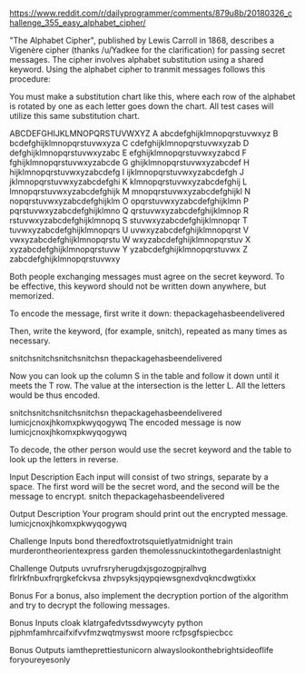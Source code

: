 https://www.reddit.com/r/dailyprogrammer/comments/879u8b/20180326_challenge_355_easy_alphabet_cipher/

"The Alphabet Cipher", published by Lewis Carroll in 1868, describes a Vigenère cipher (thanks /u/Yadkee for the clarification) for passing secret messages. The cipher involves alphabet substitution using a shared keyword. Using the alphabet cipher to tranmit messages follows this procedure:

You must make a substitution chart like this, where each row of the alphabet is rotated by one as each letter goes down the chart. All test cases will utilize this same substitution chart.

  ABCDEFGHIJKLMNOPQRSTUVWXYZ
A abcdefghijklmnopqrstuvwxyz
B bcdefghijklmnopqrstuvwxyza
C cdefghijklmnopqrstuvwxyzab
D defghijklmnopqrstuvwxyzabc
E efghijklmnopqrstuvwxyzabcd
F fghijklmnopqrstuvwxyzabcde
G ghijklmnopqrstuvwxyzabcdef
H hijklmnopqrstuvwxyzabcdefg
I ijklmnopqrstuvwxyzabcdefgh
J jklmnopqrstuvwxyzabcdefghi
K klmnopqrstuvwxyzabcdefghij
L lmnopqrstuvwxyzabcdefghijk
M mnopqrstuvwxyzabcdefghijkl
N nopqrstuvwxyzabcdefghijklm
O opqrstuvwxyzabcdefghijklmn
P pqrstuvwxyzabcdefghijklmno
Q qrstuvwxyzabcdefghijklmnop
R rstuvwxyzabcdefghijklmnopq
S stuvwxyzabcdefghijklmnopqr
T tuvwxyzabcdefghijklmnopqrs
U uvwxyzabcdefghijklmnopqrst
V vwxyzabcdefghijklmnopqrstu
W wxyzabcdefghijklmnopqrstuv
X xyzabcdefghijklmnopqrstuvw
Y yzabcdefghijklmnopqrstuvwx
Z zabcdefghijklmnopqrstuvwxy

Both people exchanging messages must agree on the secret keyword. To be effective, this keyword should not be written down anywhere, but memorized.

To encode the message, first write it down:
thepackagehasbeendelivered

Then, write the keyword, (for example, snitch), repeated as many times as necessary.

snitchsnitchsnitchsnitchsn
thepackagehasbeendelivered

Now you can look up the column S in the table and follow it down until it meets the T row. The value at the intersection is the letter L. All the letters would be thus encoded.

snitchsnitchsnitchsnitchsn
thepackagehasbeendelivered
lumicjcnoxjhkomxpkwyqogywq
The encoded message is now lumicjcnoxjhkomxpkwyqogywq

To decode, the other person would use the secret keyword and the table to look up the letters in reverse.

Input Description
Each input will consist of two strings, separate by a space. The first word will be the secret word, and the second will be the message to encrypt.
snitch thepackagehasbeendelivered

Output Description
Your program should print out the encrypted message.
lumicjcnoxjhkomxpkwyqogywq

Challenge Inputs
bond theredfoxtrotsquietlyatmidnight
train murderontheorientexpress
garden themolessnuckintothegardenlastnight

Challenge Outputs
uvrufrsryherugdxjsgozogpjralhvg
flrlrkfnbuxfrqrgkefckvsa
zhvpsyksjqypqiewsgnexdvqkncdwgtixkx

Bonus
For a bonus, also implement the decryption portion of the algorithm and try to decrypt the following messages.

Bonus Inputs
cloak klatrgafedvtssdwywcyty
python pjphmfamhrcaifxifvvfmzwqtmyswst
moore rcfpsgfspiecbcc

Bonus Outputs
iamtheprettiestunicorn
alwayslookonthebrightsideoflife
foryoureyesonly
